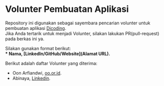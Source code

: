 # Volunter Pembuatan Aplikasi
Repository ini digunakan sebagai sayembara pencarian volunter untuk pembuatan aplikasi [Dicoding](www.dicoding.com).<br>
Jika Anda tertarik untuk menjadi Volunter, silakan lakukan PR(pull-request) pada berkas ini ya.<br>

Silakan gunakan format berikut:<br>
**\* Nama, [LinkedIn/GitHub/Website](Alamat URL).**  

Berikut adalah daftar Volunter yang diterima:
* Oon Arfiandwi, [oo.or.id](https://oo.or.id).
* Abinaya, [Linkedin]([https://www.linkedin.com/in/gilang-adhan](https://www.linkedin.com/in/kheira-abinaya-677ba2286?utm_source=share&utm_campaign=share_via&utm_content=profile&utm_medium=android_app)).
